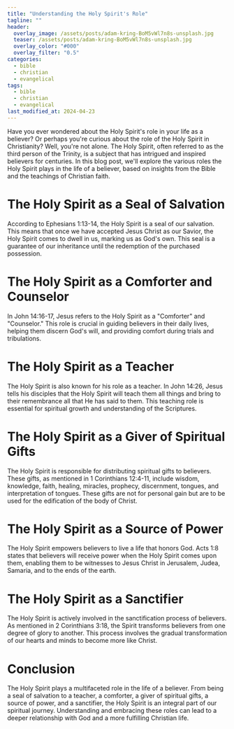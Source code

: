 ```yaml
---
title: "Understanding the Holy Spirit's Role"
tagline: ""
header:
  overlay_image: /assets/posts/adam-kring-BoM5vWl7n8s-unsplash.jpg
  teaser: /assets/posts/adam-kring-BoM5vWl7n8s-unsplash.jpg
  overlay_color: "#000"
  overlay_filter: "0.5"
categories:
  - bible
  - christian
  - evangelical
tags:
  - bible
  - christian
  - evangelical
last_modified_at: 2024-04-23
---
```


Have you ever wondered about the Holy Spirit's role in your life as a believer? Or perhaps you're curious about the role of the Holy Spirit in Christianity? Well, you're not alone. The Holy Spirit, often referred to as the third person of the Trinity, is a subject that has intrigued and inspired believers for centuries. In this blog post, we'll explore the various roles the Holy Spirit plays in the life of a believer, based on insights from the Bible and the teachings of Christian faith.

# The Holy Spirit as a Seal of Salvation
According to Ephesians 1:13-14, the Holy Spirit is a seal of our salvation. This means that once we have accepted Jesus Christ as our Savior, the Holy Spirit comes to dwell in us, marking us as God's own. This seal is a guarantee of our inheritance until the redemption of the purchased possession.

# The Holy Spirit as a Comforter and Counselor 
In John 14:16-17, Jesus refers to the Holy Spirit as a "Comforter" and "Counselor." This role is crucial in guiding believers in their daily lives, helping them discern God's will, and providing comfort during trials and tribulations.

# The Holy Spirit as a Teacher
The Holy Spirit is also known for his role as a teacher. In John 14:26, Jesus tells his disciples that the Holy Spirit will teach them all things and bring to their remembrance all that He has said to them. This teaching role is essential for spiritual growth and understanding of the Scriptures.

# The Holy Spirit as a Giver of Spiritual Gifts 
The Holy Spirit is responsible for distributing spiritual gifts to believers. These gifts, as mentioned in 1 Corinthians 12:4-11, include wisdom, knowledge, faith, healing, miracles, prophecy, discernment, tongues, and interpretation of tongues. These gifts are not for personal gain but are to be used for the edification of the body of Christ.

# The Holy Spirit as a Source of Power 
The Holy Spirit empowers believers to live a life that honors God. Acts 1:8 states that believers will receive power when the Holy Spirit comes upon them, enabling them to be witnesses to Jesus Christ in Jerusalem, Judea, Samaria, and to the ends of the earth.

# The Holy Spirit as a Sanctifier
The Holy Spirit is actively involved in the sanctification process of believers. As mentioned in 2 Corinthians 3:18, the Spirit transforms believers from one degree of glory to another. This process involves the gradual transformation of our hearts and minds to become more like Christ.

# Conclusion
The Holy Spirit plays a multifaceted role in the life of a believer. From being a seal of salvation to a teacher, a comforter, a giver of spiritual gifts, a source of power, and a sanctifier, the Holy Spirit is an integral part of our spiritual journey. Understanding and embracing these roles can lead to a deeper relationship with God and a more fulfilling Christian life.
